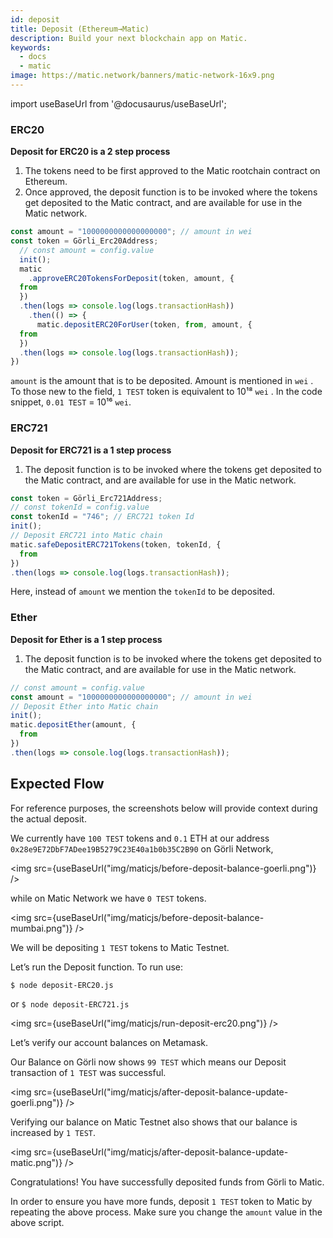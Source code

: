 ```yaml
---
id: deposit
title: Deposit (Ethereum→Matic)
description: Build your next blockchain app on Matic.
keywords:
  - docs
  - matic
image: https://matic.network/banners/matic-network-16x9.png 
---
```

import useBaseUrl from '@docusaurus/useBaseUrl';


### ERC20
**Deposit for ERC20 is a 2 step process**

1. The tokens need to be first approved to the Matic rootchain contract on Ethereum.
2. Once approved, the deposit function is to be invoked where the tokens get deposited to the Matic contract, and are available for use in the Matic network.

```js
const amount = "1000000000000000000"; // amount in wei
const token = Görli_Erc20Address;
  // const amount = config.value
  init();
  matic
    .approveERC20TokensForDeposit(token, amount, {
  from
  })
  .then(logs => console.log(logs.transactionHash))
    .then(() => {
      matic.depositERC20ForUser(token, from, amount, {
  from
  })
  .then(logs => console.log(logs.transactionHash));
})
```
`amount` is the amount that is to be deposited. Amount is mentioned in `wei` . To those new to the field, `1 TEST` token is equivalent to 10¹⁸ `wei` . In the code snippet, `0.01 TEST` = 10¹⁶ `wei`.

### ERC721
**Deposit for ERC721 is a 1 step process**

1. The deposit function is to be invoked where the tokens get deposited to the Matic contract, and are available for use in the Matic network. 

```js
const token = Görli_Erc721Address;
// const tokenId = config.value
const tokenId = "746"; // ERC721 token Id
init();
// Deposit ERC721 into Matic chain
matic.safeDepositERC721Tokens(token, tokenId, {
  from
})
.then(logs => console.log(logs.transactionHash));
```
Here, instead of `amount` we mention the `tokenId` to be deposited.

### Ether
**Deposit for Ether is a 1 step process**

1. The deposit function is to be invoked where the tokens get deposited to the Matic contract, and are available for use in the Matic network. 

```js
// const amount = config.value
const amount = "1000000000000000000"; // amount in wei
// Deposit Ether into Matic chain
init();
matic.depositEther(amount, {
  from
})
.then(logs => console.log(logs.transactionHash));
```

## Expected Flow

For reference purposes, the screenshots below will provide context during the actual deposit.

We currently have `100 TEST` tokens and `0.1` ETH at our address `0x28e9E72DbF7ADee19B5279C23E40a1b0b35C2B90` on Görli Network,

<img src={useBaseUrl("img/maticjs/before-deposit-balance-goerli.png")} />

while on Matic Network we have `0 TEST` tokens.

<img src={useBaseUrl("img/maticjs/before-deposit-balance-mumbai.png")} />

We will be depositing `1 TEST` tokens to Matic Testnet.

Let’s run the Deposit function. To run use:

`$ node deposit-ERC20.js`

or `$ node deposit-ERC721.js`

<img src={useBaseUrl("img/maticjs/run-deposit-erc20.png")} />

Let’s verify our account balances on Metamask.

Our Balance on Görli now shows `99 TEST` which means our Deposit transaction of `1 TEST` was successful.

<img src={useBaseUrl("img/maticjs/after-deposit-balance-update-goerli.png")} />

Verifying our balance on Matic Testnet also shows that our balance is increased by `1 TEST`.

<img src={useBaseUrl("img/maticjs/after-deposit-balance-update-matic.png")} />

Congratulations! You have successfully deposited funds from Görli to Matic.

In order to ensure you have more funds, deposit `1 TEST` token to Matic by repeating the above process. Make sure you change the `amount` value in the above script.
